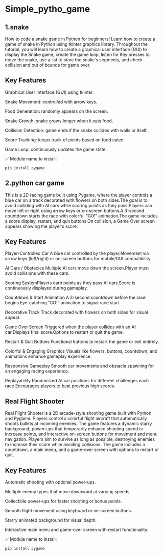 # Simple_pytho_game
## 1.snake
How to code a snake game in Python for beginners! Learn how to create a game of snake in Python using tkinter graphics library. Throughout the tutorial, you will learn how to create a graphical user interface (GUI) to display the Snake game, create the game loop, listen for Key presses to move the snake, use a list to store the snake's segments, and check collision and out of bounds for game over.

## Key Features

Graphical User Interface (GUI) using tkinter.

Snake Movement: controlled with arrow keys.

Food Generation: randomly appears on the screen.

Snake Growth: snake grows longer when it eats food.

Collision Detection: game ends if the snake collides with walls or itself.

Score Tracking: keeps track of points based on food eaten.

Game Loop: continuously updates the game state.

✅ Module name to install:

<code>pip install pygame</code>


## 2.python car game 
This is a 2D racing game built using Pygame, where the player controls a blue car on a track decorated with flowers on both sides.The goal is to avoid colliding with AI cars while scoring points as they pass.Players can move left or right using arrow keys or on-screen buttons.A 3-second countdown starts the race with colorful “GO!” animation.The game includes a score display, restart, and quit buttons.On collision, a Game Over screen appears showing the player’s score.

## Key Features

Player-Controlled Car A blue car controlled by the player.Movement via arrow keys (left/right) or on-screen buttons for mobile/GUI compatibility.

AI Cars / Obstacles Multiple AI cars move down the screen.Player must avoid collisions with these cars.

Scoring SystemPlayers earn points as they pass AI cars.Score is continuously displayed during gameplay.

Countdown & Start Animation A 3-second countdown before the race begins.Eye-catching “GO!” animation to signal race start.

Decorative Track Track decorated with flowers on both sides for visual appeal.

Game Over Screen Triggered when the player collides with an AI car.Displays final score.Options to restart or quit the game.

Restart & Quit Buttons Functional buttons to restart the game or exit entirely.

Colorful & Engaging Graphics Visuals like flowers, buttons, countdown, and animations enhance gameplay experience.

Responsive Gameplay Smooth car movements and obstacle spawning for an engaging racing experience.

Replayability Randomized AI car positions for different challenges each race.Encourages players to beat previous high scores.

## Real Flight Shooter

Real Flight Shooter is a 2D arcade-style shooting game built with Python and Pygame. Players control a colorful flight aircraft that automatically shoots bullets at incoming enemies. The game features a dynamic starry background, power-ups that temporarily enhance shooting speed or increase points, and interactive on-screen buttons for movement and menu navigation. Players aim to survive as long as possible, destroying enemies to increase their score while avoiding collisions. The game includes a countdown, a main menu, and a game-over screen with options to restart or quit.

## Key Features

Automatic shooting with optional power-ups.

Multiple enemy types that move downward at varying speeds.

Collectible power-ups for faster shooting or bonus points.

Smooth flight movement using keyboard or on-screen buttons.

Starry animated background for visual depth.

Interactive main menu and game-over screen with restart functionality.

✅ Module name to install:

<code>pip install pygame</code>
